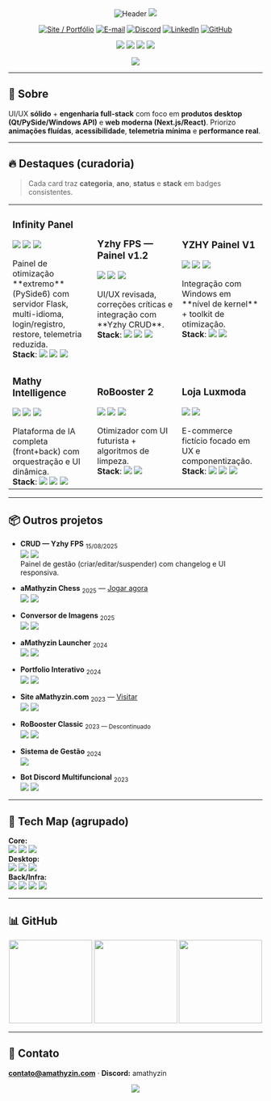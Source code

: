 <!-- README.md — aMathyzin / Matheus Fernandes (refactor 2025-08) -->

<div align="center">

  <!-- HERO -->
  <img src="https://capsule-render.vercel.app/api?type=waving&height=220&color=0:0a192f,100:00d4ff&fontColor=10FFD0&text=aMathyzin&fontSize=66&animation=fadeIn&desc=UI%2FUX%20%7C%20Full-Stack%20%7C%20Desktop%20%2B%20Web%20%2B%20IA&descAlign=50&descAlignY=70" alt="Header"/>

  <img src="https://readme-typing-svg.demolab.com?font=Orbitron&size=24&duration=3700&pause=900&color=10FFD0&center=true&vCenter=true&width=980&lines=Designer+UI%2FUX+%E2%80%A2+Full-Stack+%E2%80%A2+Automations%2FIA;Produtos+Desktop+(Qt%2FPySide)+e+Web+(Next.js%2FReact);Foco+em+performance%2C+anima%C3%A7%C3%B5es+e+experi%C3%AAncia" />

  <!-- CTAS -->
  <p>
    <a href="https://amathyzin.com"><img alt="Site / Portfólio" src="https://img.shields.io/badge/Portfolio-Online-00D4FF?style=for-the-badge&logo=vercel&logoColor=fff"></a>
    <a href="mailto:contato@amathyzin.com"><img alt="E-mail" src="https://img.shields.io/badge/contato%40amathyzin.com-send-0b84ff?style=for-the-badge&logo=gmail&logoColor=fff"></a>
    <a href="https://discord.gg/amathyzin"><img alt="Discord" src="https://img.shields.io/badge/Discord-Community-5865F2?style=for-the-badge&logo=discord&logoColor=fff"></a>
    <a href="https://www.linkedin.com/in/matheus-fernandes-41b89936b/"><img alt="LinkedIn" src="https://img.shields.io/badge/LinkedIn-Conectar-0A66C2?style=for-the-badge&logo=linkedin&logoColor=fff"></a>
    <a href="https://github.com/aMathyzin"><img alt="GitHub" src="https://img.shields.io/badge/GitHub-Follow-1f2328?style=for-the-badge&logo=github&logoColor=10FFD0"></a>
  </p>

  <!-- KPIs -->
  <p>
    <img src="https://img.shields.io/badge/Projetos-50%2B-10FFD0?style=flat-square&labelColor=0a192f">
    <img src="https://img.shields.io/badge/Inscritos-7.5k%2B-10FFD0?style=flat-square&labelColor=0a192f&logo=youtube">
    <img src="https://img.shields.io/badge/Ferramentas-100%2B-10FFD0?style=flat-square&labelColor=0a192f">
    <img src="https://komarev.com/ghpvc/?username=aMathyzin&label=Views&color=00d4ff&style=flat-square" />
  </p>

  <!-- STACK ICONS -->
  <img src="https://skillicons.dev/icons?i=python,typescript,react,nextjs,tailwind,flask,fastapi,pyqt,qt,cs,dotnet,nodejs,php,mysql,sqlite,prisma,redis,tensorflow,linux,docker,git,figma&perline=12" />

</div>

---

## 🌌 Sobre
UI/UX **sólido** + **engenharia full-stack** com foco em **produtos desktop (Qt/PySide/Windows API)** e **web moderna (Next.js/React)**. Priorizo **animações fluídas**, **acessibilidade**, **telemetria mínima** e **performance real**.

---

## 🔥 Destaques (curadoria)
> Cada card traz **categoria**, **ano**, **status** e **stack** em badges consistentes.

<table>
<tr>
<td width="33%">

### Infinity Panel  
<p>
  <img src="https://img.shields.io/badge/Categoria-Desktop-1f2a44?style=flat-square&logo=windows&logoColor=10FFD0">
  <img src="https://img.shields.io/badge/Status-Em%20Dev-444?style=flat-square">
  <img src="https://img.shields.io/badge/Ano-2025-00d4ff?style=flat-square">
</p>
Painel de otimização **extremo** (PySide6) com servidor Flask, multi-idioma, login/registro, restore, telemetria reduzida.
<br/>
<b>Stack</b>:
<img src="https://img.shields.io/badge/Python-qt%2FpySide6-0a192f?style=flat-square&logo=python&logoColor=10FFD0">
<img src="https://img.shields.io/badge/Flask-API-0a192f?style=flat-square&logo=flask">
<img src="https://img.shields.io/badge/MySQL-DB-0a192f?style=flat-square&logo=mysql&logoColor=fff">
</td>

<td width="33%">

### Yzhy FPS — Painel v1.2  
<p>
  <img src="https://img.shields.io/badge/Categoria-Desktop-1f2a44?style=flat-square&logo=windows&logoColor=10FFD0">
  <img src="https://img.shields.io/badge/Badge-TOP-f59e0b?style=flat-square">
  <img src="https://img.shields.io/badge/Release-15%2F08%2F2025-00d4ff?style=flat-square">
</p>
UI/UX revisada, correções críticas e integração com **Yzhy CRUD**.
<br/>
<b>Stack</b>:
<img src="https://img.shields.io/badge/Python-Flask-0a192f?style=flat-square&logo=python&logoColor=10FFD0">
<img src="https://img.shields.io/badge/PySide6-Qt-0a192f?style=flat-square">
<img src="https://img.shields.io/badge/Windows-API-0a192f?style=flat-square&logo=windows&logoColor=fff">
</td>

<td width="33%">

### YZHY Painel V1  
<p>
  <img src="https://img.shields.io/badge/Categoria-Desktop-1f2a44?style=flat-square&logo=windows&logoColor=10FFD0">
  <img src="https://img.shields.io/badge/Kernel-Optimization-7c3aed?style=flat-square">
  <img src="https://img.shields.io/badge/Ano-2025-00d4ff?style=flat-square">
</p>
Integração com Windows em **nível de kernel** + toolkit de otimização.
<br/>
<b>Stack</b>:
<img src="https://img.shields.io/badge/Python-Flask-0a192f?style=flat-square">
<img src="https://img.shields.io/badge/PySide6-Qt-0a192f?style=flat-square">
</td>
</tr>

<tr>
<td>

### Mathy Intelligence  
<p>
  <img src="https://img.shields.io/badge/Categoria-IA-1e3a5f?style=flat-square&logo=react&logoColor=10FFD0">
  <img src="https://img.shields.io/badge/Ano-2024-00d4ff?style=flat-square">
  <a href="https://mathy-inteligence.xyz"><img src="https://img.shields.io/badge/Live-Open-16a34a?style=flat-square&logo=vercel&logoColor=fff"></a>
</p>
Plataforma de IA completa (front+back) com orquestração e UI dinâmica.
<br/>
<b>Stack</b>:
<img src="https://img.shields.io/badge/React-UI-0a192f?style=flat-square&logo=react&logoColor=10FFD0">
<img src="https://img.shields.io/badge/FastAPI-API-0a192f?style=flat-square&logo=fastapi&logoColor=fff">
<img src="https://img.shields.io/badge/MySQL-Data-0a192f?style=flat-square&logo=mysql&logoColor=fff">
</td>

<td>

### RoBooster 2  
<p>
  <img src="https://img.shields.io/badge/Categoria-Desktop-1f2a44?style=flat-square&logo=windows&logoColor=10FFD0">
  <img src="https://img.shields.io/badge/Ano-2024-00d4ff?style=flat-square">
  <a href="https://amathyzin.com/downloads/arquivos/robooster2.html"><img src="https://img.shields.io/badge/P%C3%A1gina-Ver-3b82f6?style=flat-square&logo=googlechrome&logoColor=fff"></a>
</p>
Otimizador com UI futurista + algoritmos de limpeza.
<br/>
<b>Stack</b>:
<img src="https://img.shields.io/badge/Python-PyQt6-0a192f?style=flat-square&logo=qt&logoColor=fff">
<img src="https://img.shields.io/badge/Windows-API-0a192f?style=flat-square">
</td>

<td>

### Loja Luxmoda  
<p>
  <img src="https://img.shields.io/badge/Categoria-Web-12233d?style=flat-square&logo=next.js&logoColor=10FFD0">
  <img src="https://img.shields.io/badge/Ano-2024-00d4ff?style=flat-square">
</p>
E-commerce fictício focado em UX e componentização.
<br/>
<b>Stack</b>:
<img src="https://img.shields.io/badge/Next.js-SSR-0a192f?style=flat-square&logo=next.js&logoColor=fff">
<img src="https://img.shields.io/badge/TypeScript-Types-0a192f?style=flat-square&logo=typescript&logoColor=fff">
<img src="https://img.shields.io/badge/Prisma-ORM-0a192f?style=flat-square&logo=prisma&logoColor=fff">
</td>
</tr>
</table>

---

## 📦 Outros projetos

- **CRUD — Yzhy FPS** <sub>15/08/2025</sub>  
  <img src="https://img.shields.io/badge/Web-12233d?style=flat-square&logo=vercel&logoColor=10FFD0"> 
  <img src="https://img.shields.io/badge/Stack-Python%20%7C%20Flask%20%7C%20SQLite%20%7C%20Tailwind-0a192f?style=flat-square">  
  Painel de gestão (criar/editar/suspender) com changelog e UI responsiva.

- **aMathyzin Chess** <sub>2025</sub> — <a href="https://amathy-chess.vercel.app">Jogar agora</a>  
  <img src="https://img.shields.io/badge/Web-12233d?style=flat-square&logo=chessdotcom&logoColor=10FFD0"> 
  <img src="https://img.shields.io/badge/Stack-React%20%7C%20TS%20%7C%20Next%20%7C%20Socket.io-0a192f?style=flat-square">

- **Conversor de Imagens** <sub>2025</sub>  
  <img src="https://img.shields.io/badge/Web-12233d?style=flat-square&logo=next.js&logoColor=10FFD0"> 
  <img src="https://img.shields.io/badge/Stack-Next%20%7C%20React%20%7C%20TypeScript-0a192f?style=flat-square">

- **aMathyzin Launcher** <sub>2024</sub>  
  <img src="https://img.shields.io/badge/Desktop-1f2a44?style=flat-square&logo=windows&logoColor=10FFD0"> 
  <img src="https://img.shields.io/badge/Stack-C%23%20%7C%20.NET%20%7C%20WPF%20%7C%20SQLite-0a192f?style=flat-square">

- **Portfolio Interativo** <sub>2024</sub>  
  <img src="https://img.shields.io/badge/Web-12233d?style=flat-square&logo=react&logoColor=10FFD0"> 
  <img src="https://img.shields.io/badge/Stack-Next%20%7C%20Framer%20Motion%20%7C%20Tailwind-0a192f?style=flat-square">

- **Site aMathyzin.com** <sub>2023</sub> — <a href="https://amathyzin.com">Visitar</a>  
  <img src="https://img.shields.io/badge/Web-12233d?style=flat-square&logo=php&logoColor=10FFD0"> 
  <img src="https://img.shields.io/badge/Stack-HTML5%20%7C%20CSS3%20%7C%20JS%20%7C%20PHP%20%7C%20MySQL-0a192f?style=flat-square">

- **RoBooster Classic** <sub>2023 — Descontinuado</sub>  
  <img src="https://img.shields.io/badge/Status-Discontinued-b91c1c?style=flat-square"> 
  <img src="https://img.shields.io/badge/Categoria-Desktop-1f2a44?style=flat-square&logo=windows&logoColor=10FFD0">

- **Sistema de Gestão** <sub>2024</sub>  
  <img src="https://img.shields.io/badge/Web-12233d?style=flat-square&logo=fastapi&logoColor=10FFD0">

- **Bot Discord Multifuncional** <sub>2023</sub>  
  <img src="https://img.shields.io/badge/Bot-2023-12233d?style=flat-square&logo=discord&logoColor=10FFD0">
  <img src="https://img.shields.io/badge/M%C3%B3dulos-economia%2Fmodera%C3%A7%C3%A3o%2Fjogos-0a192f?style=flat-square">

---

## 🧰 Tech Map (agrupado)
**Core:**  
<img src="https://img.shields.io/badge/Python-Primary-0a192f?style=flat-square&logo=python&logoColor=10FFD0"> 
<img src="https://img.shields.io/badge/TypeScript-Strong-0a192f?style=flat-square&logo=typescript&logoColor=fff"> 
<img src="https://img.shields.io/badge/React%2FNext-UI-0a192f?style=flat-square&logo=react&logoColor=10FFD0">  
**Desktop:**  
<img src="https://img.shields.io/badge/PySide6-Qt-0a192f?style=flat-square"> 
<img src="https://img.shields.io/badge/PyQt6-UI-0a192f?style=flat-square"> 
<img src="https://img.shields.io/badge/Windows-API-0a192f?style=flat-square&logo=windows&logoColor=fff">  
**Back/Infra:**  
<img src="https://img.shields.io/badge/Flask%20%7C%20FastAPI-APIs-0a192f?style=flat-square"> 
<img src="https://img.shields.io/badge/MySQL%20%7C%20SQLite-DB-0a192f?style=flat-square&logo=mysql&logoColor=fff"> 
<img src="https://img.shields.io/badge/Prisma-ORM-0a192f?style=flat-square&logo=prisma&logoColor=fff"> 
<img src="https://img.shields.io/badge/Docker-Tooling-0a192f?style=flat-square&logo=docker&logoColor=fff">  

---

## 📊 GitHub
<p align="center">
  <img height="165" src="https://github-readme-stats.vercel.app/api?username=aMathyzin&show_icons=true&theme=transparent&border_color=00D4FF&title_color=10FFD0&text_color=E6EBFF" />
  <img height="165" src="https://github-readme-streak-stats.herokuapp.com/?user=aMathyzin&theme=dark&border=00D4FF&stroke=10FFD0&fire=FF4B1F" />
  <img height="165" src="https://github-profile-trophy.vercel.app/?username=aMathyzin&theme=onestar&row=1&column=5&margin-w=8&margin-h=8" />
</p>

---

## 🤝 Contato
**contato@amathyzin.com** · **Discord:** amathyzin

<div align="center">
  <img src="https://capsule-render.vercel.app/api?type=wave&height=110&color=0:00d4ff,100:0a192f&reversal=true&text=%F0%9F%9A%80%20Code%20%E2%80%A2%20Design%20%E2%80%A2%20Impacto%20%F0%9F%92%AB&fontColor=10FFD0&fontSize=22" />
</div>
